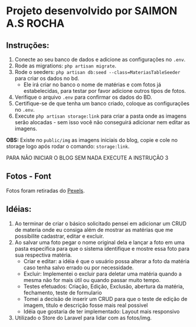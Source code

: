 <h1>Projeto desenvolvido por SAIMON A.S ROCHA</h1>
    <h2>Instruções:</h2>
    <ol>
        <li>Conecte ao seu banco de dados e adicione as configurações no <code>.env</code>.</li>
        <li>Rode as migrations: <code>php artisan migrate</code>.</li>
        <li>
            Rode o seeders: <code>php artisan db:seed --class=MateriasTableSeeder</code> para criar os dados no bd.
            <ul>
                <li>Ele irá criar no banco o nome de matérias e com fotos já estabelecidas, para testar por favor
                    adicione outros tipos de fotos.</li>
            </ul>
        </li>
        <li>Verifique o arquivo <code>.env</code> para confirmar os dados do BD.</li>
        <li>Certifique-se de que tenha um banco criado, coloque as configurações no <code>.env</code>.</li>
        <li>Execute <code>php artisan storage:link</code> para criar a pasta onde as imagens serão alocadas - sem
            isso você não conseguirá adicionar nem editar as imagens.</li>
    </ol>
    <p><strong>OBS:</strong> Existe no <code>public/img</code> as imagens iniciais do blog, copie e cole no storage
        logo após rodar o comando: <code>storage:link</code>.</p>
    <p>PARA NÃO INICIAR O BLOG SEM NADA EXECUTE A INSTRUÇÃO 3</p>
    <h2>Fotos - Font</h2>
    <p>Fotos foram retiradas do <a href="https://www.pexels.com/pt-br/" target="_blank">Pexels</a>.</p>
    <h2>Idéias:</h2>
    <ol>
        <li>
            Ao terminar de criar o básico solicitado pensei em adicionar um CRUD de materia onde eu consiga além de
            mostrar as matérias que me possibilite cadastrar, editar e excluir.
        </li>
        <li>
            Ao salvar uma foto pegar o nome original dela e lançar a foto em uma pasta especifica para que o sistema
            identifique e mostre essa foto para sua respectiva matéria.
            <ul>
                <li>Criar e editar: a idéia é que o usuário possa alterar a foto da matéria caso tenha salvo errado
                    ou por necessidade.</li>
                <li>Excluir: Implementei o excluir para deletar uma matéria quando a mesma não for mais útil ou
                    quando passar muito tempo.</li>
                <li>Testes efetuados: Criação, Edição, Exclusão, abertura da matéria, fechamento, teste de formulario</li>
                <li>Tomei a decisão de inserir um CRUD para que o teste de edição de imagem, titulo e descrição fosse mais real possivel</li>
                <li>Idéia que gostaria de ter implementado: Layout mais responsivo</li>
            </ul>
        </li>
        <li>Utilizado o Store do Laravel para lidar com as fotos/img.</li>
    </ol>
